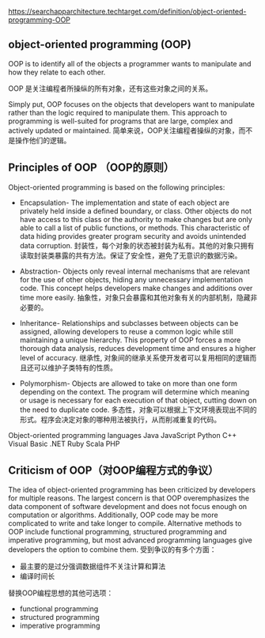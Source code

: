 https://searchapparchitecture.techtarget.com/definition/object-oriented-programming-OOP
## object-oriented programming (OOP)

OOP is to identify all of the objects a programmer wants to manipulate and how they relate to each other.

OOP 是关注编程者所操纵的所有对象，还有这些对象之间的关系。

Simply put, OOP focuses on the objects that developers want to manipulate rather than the logic required to manipulate them. This approach to programming is well-suited for programs that are large, complex and actively updated or maintained. 
简单来说，OOP关注编程者操纵的对象，而不是操作他们的逻辑。

## Principles of OOP （OOP的原则）
Object-oriented programming is based on the following principles:

- Encapsulation- The implementation and state of each object are privately held inside a defined boundary, or class. Other objects do not have access to this class or the authority to make changes but are only able to call a list of public functions, or methods. This characteristic of data hiding provides greater program security and avoids unintended data corruption.
封装性，每个对象的状态被封装为私有。其他的对象只拥有读取封装类暴露的共有方法。保证了安全性，避免了无意识的数据污染。

- Abstraction- Objects only reveal internal mechanisms that are relevant for the use of other objects, hiding any unnecessary implementation code. This concept helps developers make changes and additions over time more easily.
抽象性，对象只会暴露和其他对象有关的内部机制，隐藏非必要的。

- Inheritance- Relationships and subclasses between objects can be assigned, allowing developers to reuse a common logic while still maintaining a unique hierarchy. This property of OOP forces a more thorough data analysis, reduces development time and ensures a higher level of accuracy.
继承性, 对象间的继承关系使开发者可以复用相同的逻辑而且还可以维护子类特有的性质。

- Polymorphism- Objects are allowed to take on more than one form depending on the context. The program will determine which meaning or usage is necessary for each execution of that object, cutting down on the need to duplicate code.
多态性，对象可以根据上下文环境表现出不同的形式。程序会决定对象的哪种用法被执行，从而削减重复的代码。

Object-oriented programming languages
Java
JavaScript
Python
C++
Visual Basic .NET
Ruby
Scala
PHP

## Criticism of OOP（对OOP编程方式的争议）
The idea of object-oriented programming has been criticized by developers for multiple reasons. The largest concern is that OOP overemphasizes the data component of software development and does not focus enough on computation or algorithms. Additionally, OOP code may be more complicated to write and take longer to compile. Alternative methods to OOP include functional programming, structured programming  and  imperative programming, but most advanced programming languages give developers the option to combine them.
受到争议的有多个方面：
- 最主要的是过分强调数据组件不关注计算和算法
- 编译时间长

替换OOP编程思想的其他可选项：
- functional programming
- structured programming
- imperative programming